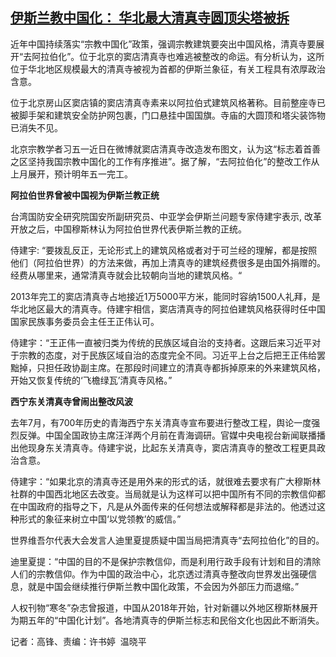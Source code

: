 <!--1663063200000-->
[伊斯兰教中国化： 华北最大清真寺圆顶尖塔被拆](https://www.rfa.org/mandarin/yataibaodao/shehui/gf-09132022055818.html)
------

<p><span style="font-weight: 400;">近年中国持续落实“宗教中国化”政策，强调宗教建筑要突出中国风格，清真寺要展开“去阿拉伯化”。位于北京的窦店清真寺也难逃被整改的命运。有分析认为，这所位于华北地区规模最大的清真寺被视为首都的伊斯兰象征，有关工程具有浓厚政治含意。</span></p><p><span style="font-weight: 400;">位于北京房山区窦店镇的窦店清真寺素来以阿拉伯式建筑风格著称。目前整座寺已被脚手架和建筑安全防护网包裹，门口悬挂中国国旗。寺庙的大圆顶和塔尖装饰物已消失不见。</span></p><p><span style="font-weight: 400;">北京宗教学者习五一近日在微博就窦店清真寺改造发布图文，认为这“标志着首善之区坚持我国宗教中国化的工作有序推进”。</span><span style="font-weight: 400;">据了解，“去阿拉伯化”的整改工作从上月展开，预计明年五一完工。</span></p><p><b>阿拉伯世界曾被中国视为伊斯兰教正统</b></p><p><span style="font-weight: 400;">台湾国防安全研究院国安所副研究员、</span><span style="font-weight: 400;">中亚学会伊斯兰问题专家侍建宇表示, 改革开放之后，中国穆斯林认为阿拉伯世界代表伊斯兰教的正统。</span></p><p><span style="font-weight: 400;">侍建宇: “要拨乱反正，无论形式上的建筑风格或者对于可兰经的理解，都是按照他们（阿拉伯世界）的方法来做，再加上清真寺的建筑经费很多是由国外捐赠的。经费从哪里来，通常清真寺就会比较朝向当地的建筑风格。“</span></p><p><span style="font-weight: 400;">2013年完工的窦店清真寺占地接近1万5000平方米，能同时容纳1500人礼拜，是华北地区最大的清真寺。</span><span style="font-weight: 400;">侍建宇相信，窦店清真寺的阿拉伯建筑风格获得时任中国国家民族事务委员会主任王正伟</span><span style="font-weight: 400;">认可。</span></p><p><span style="font-weight: 400;">侍建宇：“王正伟一直被归类为传统的民族区域自治的支持者。这跟后来习近平对于宗教的态度，对于民族区域自治的态度完全不同。习近平上台之后把王正伟给罢黜掉，只担任政协副主席。在那段时间建立的清真寺都拆掉原来的外来建筑风格，开始又恢复传统的‘飞檐绿瓦’清真寺风格。”</span></p><p><b>西宁东关清真寺曾闹出整改风波</b></p><p><span style="font-weight: 400;">去年7月，有700年历史的青海西宁东关清真寺宣布要进行整改工程，舆论一度强烈反弹。中国全国政协主席汪洋两个月前在青海调研。官媒中央电视台新闻联播播出他现身东关清真寺。侍建宇说，比起东关清真寺，窦店清真寺的整改工程更具政治含意。</span></p><p><span style="font-weight: 400;">侍建宇：“如果北京的清真寺还是用外来的形式的话，就很难去要求有广大穆斯林社群的中国西北地区去改变。当局就是认为这样可以把中国所有不同的宗教信仰都在中国政府的指导之下，凡是从外面传来的任何想法或解释都是非法的。他透过这种形式的象征来树立中国‘以党领教’的威信。”</span></p><p><span style="font-weight: 400;">世界维吾尔</span><span style="font-weight: 400;">代表</span><span style="font-weight: 400;">大会发言人</span><span style="font-weight: 400;">迪里夏提质疑中国当局把清真寺“去阿拉伯化”的目的。</span></p><p><span style="font-weight: 400;">迪里夏提：“中国的目的不是保护宗教信仰，而是利用行政手段有计划和目的清除人们的宗教信仰。作为中国的政治中心，北京透过清真寺整改向世界发出强硬信息，就是中国会继续推行伊斯兰教中国化政策，不会因为外部压力而退缩。”</span></p><p><span style="font-weight: 400;">人权刊物“寒冬”杂志曾报道，中国从2018年开始，针对新疆以外地区穆斯林展开为期五年的“中国化计划”。各地清真寺的伊斯兰标志和民俗文化也因此不断消失。</span></p><p><span style="font-weight: 400;">记者：高锋、责编：许书婷  温晓平</span></p><p></p>
